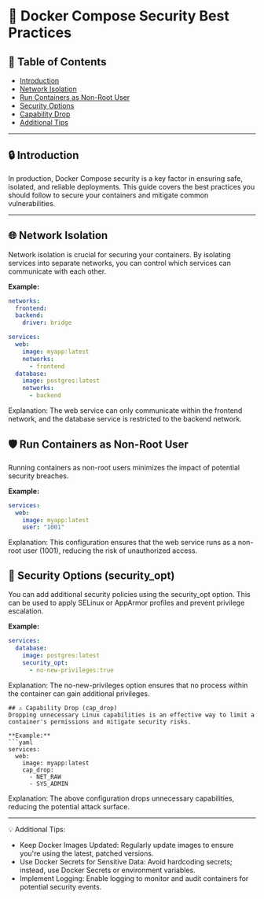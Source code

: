 # 🔐 Docker Compose Security Best Practices

## 🚀 Table of Contents
- [Introduction](#introduction)
- [Network Isolation](#network-isolation)
- [Run Containers as Non-Root User](#run-containers-as-non-root-user)
- [Security Options](#security-options)
- [Capability Drop](#capability-drop)
- [Additional Tips](#additional-tips)

---

## 🔒 Introduction
In production, Docker Compose security is a key factor in ensuring safe, isolated, and reliable deployments. This guide covers the best practices you should follow to secure your containers and mitigate common vulnerabilities.

---

## 🌐 Network Isolation
Network isolation is crucial for securing your containers. By isolating services into separate networks, you can control which services can communicate with each other.

**Example:**
```yaml
networks:
  frontend:
  backend:
    driver: bridge

services:
  web:
    image: myapp:latest
    networks:
      - frontend
  database:
    image: postgres:latest
    networks:
      - backend
```
Explanation: The web service can only communicate within the frontend network, and the database service is restricted to the backend network.

## 🛡️ Run Containers as Non-Root User
Running containers as non-root users minimizes the impact of potential security breaches.

**Example:**
```yaml
services:
  web:
    image: myapp:latest
    user: "1001"
```
Explanation: This configuration ensures that the web service runs as a non-root user (1001), reducing the risk of unauthorized access.

## 🔧 Security Options (security_opt)
You can add additional security policies using the security_opt option. This can be used to apply SELinux or AppArmor profiles and prevent privilege escalation.

**Example:**
```yaml
services:
  database:
    image: postgres:latest
    security_opt:
      - no-new-privileges:true
```
Explanation: The no-new-privileges option ensures that no process within the container can gain additional privileges.
```
## ⚠️ Capability Drop (cap_drop)
Dropping unnecessary Linux capabilities is an effective way to limit a container's permissions and mitigate security risks.

**Example:**
```yaml
services:
  web:
    image: myapp:latest
    cap_drop:
      - NET_RAW
      - SYS_ADMIN
```
Explanation: The above configuration drops unnecessary capabilities, reducing the potential attack surface.

------------------------------------------------------------------------------------------------------------------------------------------------------------------------

💡 Additional Tips:
- Keep Docker Images Updated: Regularly update images to ensure you're using the latest, patched versions.
- Use Docker Secrets for Sensitive Data: Avoid hardcoding secrets; instead, use Docker Secrets or environment variables.
- Implement Logging: Enable logging to monitor and audit containers for potential security events.

